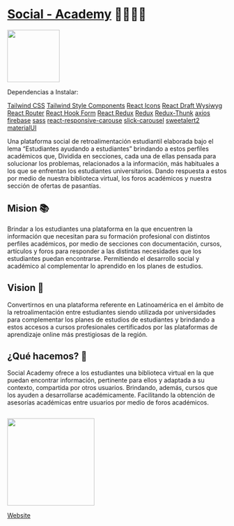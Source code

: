 # [Social - Academy](https://social-academy.studio/) 👨‍🎓👩‍🎓

<code><img height="120" src="https://avatars.githubusercontent.com/u/71903284?s=400&u=161a2fb4331108f6cd36c8a78476e80bb64f1870&v=4"/></code>


Dependencias a Instalar: 

[Tailwind CSS](https://tailwindcss.com/docs/guides/create-react-app)
[Tailwind Style Components](https://www.npmjs.com/package/tailwind-styled-components)
[React Icons](https://react-icons.github.io/react-icons/)
[React Draft Wysiwyg](https://www.npmjs.com/package/react-draft-wysiwyg)
[React Router](https://reactrouter.com/web/guides/quick-start)
[React Hook Form](https://react-hook-form.com/get-started)
[React Redux](https://react-redux.js.org/)
[Redux](https://es.redux.js.org/)
[Redux-Thunk](https://www.npmjs.com/package/redux-thunk)
[axios](https://www.npmjs.com/package/axios)
[firebase](https://www.npmjs.com/package/firebase)
[sass](https://www.npmjs.com/package/sass)
[react-responsive-carouse](https://www.npmjs.com/package/react-responsive-carousel)
[slick-carousel](https://www.npmjs.com/package/slick-carousel)
[sweetalert2](https://www.npmjs.com/package/sweetalert2)
[materialUI](https://material-ui.com/es/getting-started/installation)

Una plataforma social de retroalimentación estudiantil elaborada bajo el lema “Estudiantes ayudando a estudiantes” brindando a estos perfiles académicos que, Dividida en secciones, cada una de ellas pensada para solucionar los problemas, relacionados a la información, más habituales a los que se enfrentan los estudiantes universitarios. Dando respuesta a estos por medio de nuestra biblioteca virtual, los foros académicos y nuestra sección de ofertas de pasantías.

## Mision 📚
Brindar a los estudiantes una plataforma en la que encuentren la información que necesitan para su formación profesional con distintos perfiles académicos, por medio de secciones con documentación, cursos, artículos y foros para responder a las distintas necesidades que los estudiantes puedan encontrarse. Permitiendo el desarrollo social y académico al complementar lo aprendido en los planes de estudios.

## Vision 📖
Convertirnos en una plataforma referente en Latinoamérica en el ámbito de la retroalimentación entre estudiantes siendo utilizada por universidades para complementar los planes de estudios de estudiantes y brindando a estos accesos a cursos profesionales certificados por las plataformas de aprendizaje online más prestigiosas de la región.
 
 ## ¿Qué hacemos? 📜
Social Academy ofrece a los estudiantes una biblioteca virtual en la que puedan encontrar información, pertinente para ellos y adaptada a su contexto, compartida por otros usuarios. Brindando, además, cursos que los ayuden a desarrollarse académicamente. Facilitando la obtención de asesorías académicas entre usuarios por medio de foros académicos.

<code>
<img width="200" src="https://res.cloudinary.com/devsing/image/upload/v1654288813/Portfolio/Untitled_qx3ael.png"/>
</code>

[Website](https://social-academy-1c439.firebaseapp.com/)

